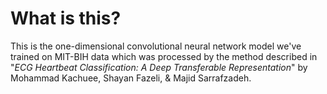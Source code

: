 # What is this?

This is the one-dimensional convolutional neural network model we've trained on MIT-BIH data which was processed by the method described in "_ECG Heartbeat Classification: A Deep Transferable
Representation_" by Mohammad Kachuee, Shayan Fazeli, & Majid Sarrafzadeh.
